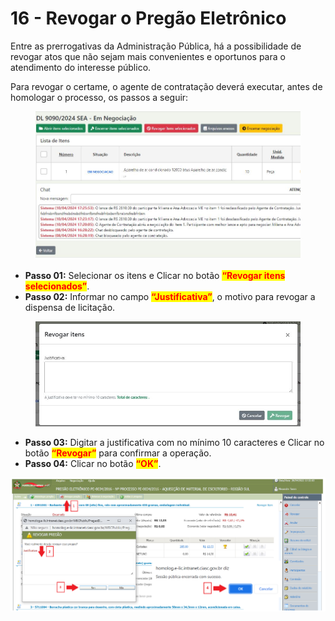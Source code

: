 # 16 - Revogar o Pregão Eletrônico

Entre as prerrogativas da Administração Pública, há a possibilidade de revogar atos que não sejam mais convenientes e oportunos para o atendimento do interesse público.&#x20;



Para revogar o certame, o agente de contratação deverá executar, antes de homologar o processo, os passos a seguir:



<figure><img src="../../.gitbook/assets/Capturar (14).JPG" alt=""><figcaption></figcaption></figure>

* **Passo 01:** Selecionar os itens e Clicar no botão <mark style="color:red;">**“Revogar itens selecionados”**</mark>.&#x20;
* **Passo 02:** Informar no campo <mark style="color:red;">**“Justificativa”**</mark>, o motivo para revogar a dispensa de licitação.&#x20;



<figure><img src="../../.gitbook/assets/Capturar (15).JPG" alt=""><figcaption></figcaption></figure>

* **Passo 03:** Digitar a justificativa com no mínimo 10 caracteres e Clicar no botão <mark style="color:red;">**“Revogar”**</mark> para confirmar a operação.&#x20;
* **Passo 04:** Clicar no botão <mark style="color:red;">**“OK”**</mark>.

![](<../../.gitbook/assets/image (28).png>)
